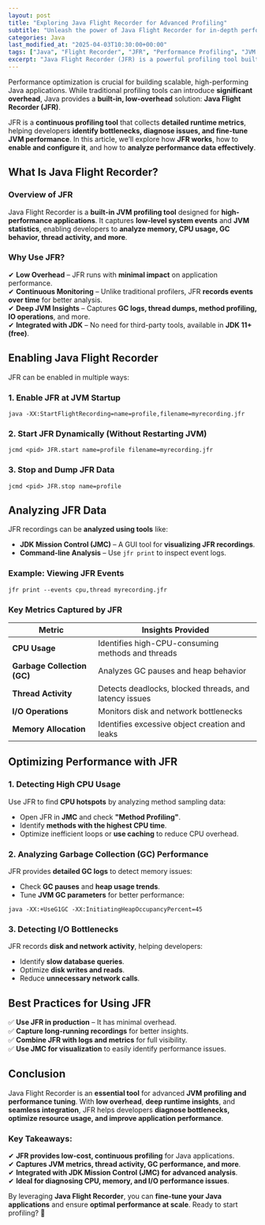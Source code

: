 ```yaml
---
layout: post
title: "Exploring Java Flight Recorder for Advanced Profiling"
subtitle: "Unleash the power of Java Flight Recorder for in-depth performance monitoring and debugging."
categories: Java
last_modified_at: "2025-04-03T10:30:00+00:00"
tags: ["Java", "Flight Recorder", "JFR", "Performance Profiling", "JVM Optimization", "Troubleshooting"]
excerpt: "Java Flight Recorder (JFR) is a powerful profiling tool built into the JVM, offering low-overhead performance monitoring and deep insights into application behavior. Learn how to use JFR effectively for advanced debugging and performance tuning."
---
```

Performance optimization is crucial for building scalable, high-performing Java applications. While traditional profiling tools can introduce **significant overhead**, Java provides a **built-in, low-overhead** solution: **Java Flight Recorder (JFR)**.

JFR is a **continuous profiling tool** that collects **detailed runtime metrics**, helping developers **identify bottlenecks, diagnose issues, and fine-tune JVM performance**. In this article, we’ll explore how **JFR works**, how to **enable and configure it**, and how to **analyze performance data effectively**.

## What Is Java Flight Recorder?

### Overview of JFR

Java Flight Recorder is a **built-in JVM profiling tool** designed for **high-performance applications**. It captures **low-level system events** and **JVM statistics**, enabling developers to **analyze memory, CPU usage, GC behavior, thread activity, and more**.

### Why Use JFR?

✔ **Low Overhead** – JFR runs with **minimal impact** on application performance.  
✔ **Continuous Monitoring** – Unlike traditional profilers, JFR **records events over time** for better analysis.  
✔ **Deep JVM Insights** – Captures **GC logs, thread dumps, method profiling, IO operations**, and more.  
✔ **Integrated with JDK** – No need for third-party tools, available in **JDK 11+ (free)**.

## Enabling Java Flight Recorder

JFR can be enabled in multiple ways:

### 1. Enable JFR at JVM Startup

```
java -XX:StartFlightRecording=name=profile,filename=myrecording.jfr
```

### 2. Start JFR Dynamically (Without Restarting JVM)

```
jcmd <pid> JFR.start name=profile filename=myrecording.jfr
```

### 3. Stop and Dump JFR Data

```
jcmd <pid> JFR.stop name=profile
```

## Analyzing JFR Data

JFR recordings can be **analyzed using tools** like:

- **JDK Mission Control (JMC)** – A GUI tool for **visualizing JFR recordings**.
- **Command-line Analysis** – Use `jfr print` to inspect event logs.

### Example: Viewing JFR Events

```
jfr print --events cpu,thread myrecording.jfr
```

### Key Metrics Captured by JFR

| Metric            | Insights Provided |
|------------------|----------------|
| **CPU Usage** | Identifies high-CPU-consuming methods and threads |
| **Garbage Collection (GC)** | Analyzes GC pauses and heap behavior |
| **Thread Activity** | Detects deadlocks, blocked threads, and latency issues |
| **I/O Operations** | Monitors disk and network bottlenecks |
| **Memory Allocation** | Identifies excessive object creation and leaks |

## Optimizing Performance with JFR

### 1. Detecting High CPU Usage

Use JFR to find **CPU hotspots** by analyzing method sampling data:

- Open JFR in **JMC** and check **"Method Profiling"**.
- Identify **methods with the highest CPU time**.
- Optimize inefficient loops or **use caching** to reduce CPU overhead.

### 2. Analyzing Garbage Collection (GC) Performance

JFR provides **detailed GC logs** to detect memory issues:

- Check **GC pauses** and **heap usage trends**.
- Tune **JVM GC parameters** for better performance:

```
java -XX:+UseG1GC -XX:InitiatingHeapOccupancyPercent=45
```

### 3. Detecting I/O Bottlenecks

JFR records **disk and network activity**, helping developers:

- Identify **slow database queries**.
- Optimize **disk writes and reads**.
- Reduce **unnecessary network calls**.

## Best Practices for Using JFR

✅ **Use JFR in production** – It has minimal overhead.  
✅ **Capture long-running recordings** for better insights.  
✅ **Combine JFR with logs and metrics** for full visibility.  
✅ **Use JMC for visualization** to easily identify performance issues.

## Conclusion

Java Flight Recorder is an **essential tool** for advanced **JVM profiling and performance tuning**. With **low overhead**, **deep runtime insights**, and **seamless integration**, JFR helps developers **diagnose bottlenecks, optimize resource usage, and improve application performance**.

### Key Takeaways:
✔ **JFR provides low-cost, continuous profiling** for Java applications.  
✔ **Captures JVM metrics, thread activity, GC performance, and more**.  
✔ **Integrated with JDK Mission Control (JMC) for advanced analysis**.  
✔ **Ideal for diagnosing CPU, memory, and I/O performance issues**.

By leveraging **Java Flight Recorder**, you can **fine-tune your Java applications** and ensure **optimal performance at scale**. Ready to start profiling? 🚀
